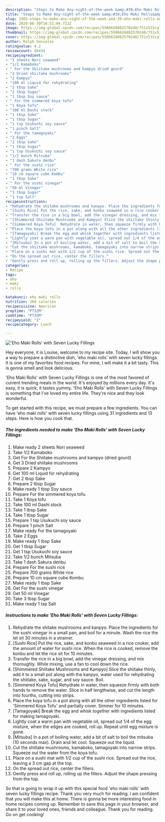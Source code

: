 ```yaml
---
description: "Steps to Make Any-night-of-the-week &amp;#39;Eho Maki Rolls&amp;#39; with Seven Lucky Fillings"
title: "Steps to Make Any-night-of-the-week &amp;#39;Eho Maki Rolls&amp;#39; with Seven Lucky Fillings"
slug: 1565-steps-to-make-any-night-of-the-week-and-39-eho-maki-rolls-and-39-with-seven-lucky-fillings
date: 2020-06-30T16:51:04.722Z
image: https://img-global.cpcdn.com/recipes/5506626082570240/751x532cq70/eho-maki-rolls-with-seven-lucky-fillings-recipe-main-photo.jpg
thumbnail: https://img-global.cpcdn.com/recipes/5506626082570240/751x532cq70/eho-maki-rolls-with-seven-lucky-fillings-recipe-main-photo.jpg
cover: https://img-global.cpcdn.com/recipes/5506626082570240/751x532cq70/eho-maki-rolls-with-seven-lucky-fillings-recipe-main-photo.jpg
author: Ralph Gonzales
ratingvalue: 4.2
reviewcount: 46434
recipeingredient:
- "2 sheets Nori seaweed"
- "1/2 Kamaboko"
- " For the Shiitake mushrooms and kampyo dried gourd"
- "3 Dried shiitake mushrooms"
- "2 Kampyo"
- "100 ml Liquid for rehydrating"
- "2 tbsp Sake"
- "2 tbsp Sugar"
- "1 tbsp Soy sauce"
- " For the simmered koya tofu"
- "1 Koya tofu"
- "100 ml Dashi stock"
- "1 tbsp Sake"
- "1 tbsp Sugar"
- "1 tsp Usukuchi soy sauce"
- "1 pinch Salt"
- " For the tamagoyaki"
- "2 Eggs"
- "1 tbsp Sake"
- "1 tbsp Sugar"
- "1 tsp Usukuchi soy sauce"
- "1/2 bunch Mitsuba"
- "1 dash Sakura denbu"
- " For the sushi rice"
- "700 grams White rice"
- "10 cm square cube Kombu"
- "1 tbsp Sake"
- " For the sushi vinegar"
- "50 ml Vinegar"
- "3 tbsp Sugar"
- "1 tsp Salt"
recipeinstructions:
- "Rehydrate the shitake mushrooms and kanpyo. Place the ingredients for the sushi vinegar in a small pan, and boil for a minute. Wash the rice the let sit 30 minutes in a strainer."
- "[Sushi Rice] Put the rice, sake, and konbu seaweed in a rice cooker, add the amount of water for sushi rice. When the rice is cooked, remove the konbu and let the rice sit for 10 minutes."
- "Transfer the rice in a big bowl, add the vinegar dressing, and mix thoroughly. While mixing, use a fan to cool down the rice."
- "[Shimmered Shiitake Mushrooms and Kampyo] Slice the shiitake thinly, add it to a small pot along with the kanpyo, water used for rehydrating the shiitake, sake, sugar, and soy sauce. Boil."
- "[Simmered Koya Tofu]  Rehydrate in water, then squeeze firmly with both hands to remove the water. Slice in half lengthwise, and cut the length into fourths, cutting into strips."
- "Place the koya tofu in a pot along with all the other ingredients listed for &#39;Simmered Koya Tofu&#39; and partially cover. Simmer for 10 minutes."
- "[Tamagoyaki] Break the egg and whisk together with ingredients listed for making tamagoyaki."
- "Lightly coat a warm pan with vegetable oil, spread out 1/4 of the egg mixture, when the edges are cooked, roll up. Repeat until egg mixture is gone."
- "[Mitsuba] In a pot of boiling water, add a bit of salt to boil the mitsuba (10 seconds max). Drain and let cool. Squeeze out the liquid."
- "Cut the shiitake mushrooms, kamaboko, tamagoyaki into narrow strips. Squeeze out the water from the koya tofu."
- "Place on a sushi mat with 1/2 cup of the sushi rice. Spread out the rice, leaving a 3 cm gap at the top."
- "On the spread out rice, center the fillers."
- "Gently press and roll up, rolling up the fillers. Adjust the shape pressing from the top."
categories:
- Recipe
tags:
- eho
- maki
- rolls

katakunci: eho maki rolls 
nutrition: 269 calories
recipecuisine: American
preptime: "PT32M"
cooktime: "PT35M"
recipeyield: "2"
recipecategory: Lunch

---
```



![&#39;Eho Maki Rolls&#39; with Seven Lucky Fillings](https://img-global.cpcdn.com/recipes/5506626082570240/751x532cq70/eho-maki-rolls-with-seven-lucky-fillings-recipe-main-photo.jpg)

Hey everyone, it is Louise, welcome to my recipe site. Today, I will show you a way to prepare a distinctive dish, &#39;eho maki rolls&#39; with seven lucky fillings. It is one of my favorites food recipes. For mine, I will make it a bit tasty. This is gonna smell and look delicious.

&#39;Eho Maki Rolls&#39; with Seven Lucky Fillings is one of the most favored of current trending meals in the world. It's enjoyed by millions every day. It's easy, it is quick, it tastes yummy. &#39;Eho Maki Rolls&#39; with Seven Lucky Fillings is something that I've loved my entire life. They're nice and they look wonderful.




To get started with this recipe, we must prepare a few ingredients. You can have &#39;eho maki rolls&#39; with seven lucky fillings using 31 ingredients and 13 steps. Here is how you cook that.

<!--inarticleads1-->

##### The ingredients needed to make &#39;Eho Maki Rolls&#39; with Seven Lucky Fillings:

1. Make ready 2 sheets Nori seaweed
1. Take 1/2 Kamaboko
1. Get  For the Shiitake mushrooms and kampyo (dried gourd)
1. Get 3 Dried shiitake mushrooms
1. Prepare 2 Kampyo
1. Get 100 ml Liquid for rehydrating
1. Get 2 tbsp Sake
1. Prepare 2 tbsp Sugar
1. Make ready 1 tbsp Soy sauce
1. Prepare  For the simmered koya tofu
1. Take 1 Koya tofu
1. Take 100 ml Dashi stock
1. Take 1 tbsp Sake
1. Take 1 tbsp Sugar
1. Prepare 1 tsp Usukuchi soy sauce
1. Prepare 1 pinch Salt
1. Make ready  For the tamagoyaki
1. Take 2 Eggs
1. Make ready 1 tbsp Sake
1. Get 1 tbsp Sugar
1. Get 1 tsp Usukuchi soy sauce
1. Take 1/2 bunch Mitsuba
1. Take 1 dash Sakura denbu
1. Prepare  For the sushi rice
1. Prepare 700 grams White rice
1. Prepare 10 cm square cube Kombu
1. Make ready 1 tbsp Sake
1. Get  For the sushi vinegar
1. Get 50 ml Vinegar
1. Take 3 tbsp Sugar
1. Make ready 1 tsp Salt




<!--inarticleads2-->

##### Instructions to make &#39;Eho Maki Rolls&#39; with Seven Lucky Fillings:

1. Rehydrate the shitake mushrooms and kanpyo. Place the ingredients for the sushi vinegar in a small pan, and boil for a minute. Wash the rice the let sit 30 minutes in a strainer.
1. [Sushi Rice] Put the rice, sake, and konbu seaweed in a rice cooker, add the amount of water for sushi rice. When the rice is cooked, remove the konbu and let the rice sit for 10 minutes.
1. Transfer the rice in a big bowl, add the vinegar dressing, and mix thoroughly. While mixing, use a fan to cool down the rice.
1. [Shimmered Shiitake Mushrooms and Kampyo] Slice the shiitake thinly, add it to a small pot along with the kanpyo, water used for rehydrating the shiitake, sake, sugar, and soy sauce. Boil.
1. [Simmered Koya Tofu]  Rehydrate in water, then squeeze firmly with both hands to remove the water. Slice in half lengthwise, and cut the length into fourths, cutting into strips.
1. Place the koya tofu in a pot along with all the other ingredients listed for &#39;Simmered Koya Tofu&#39; and partially cover. Simmer for 10 minutes.
1. [Tamagoyaki] Break the egg and whisk together with ingredients listed for making tamagoyaki.
1. Lightly coat a warm pan with vegetable oil, spread out 1/4 of the egg mixture, when the edges are cooked, roll up. Repeat until egg mixture is gone.
1. [Mitsuba] In a pot of boiling water, add a bit of salt to boil the mitsuba (10 seconds max). Drain and let cool. Squeeze out the liquid.
1. Cut the shiitake mushrooms, kamaboko, tamagoyaki into narrow strips. Squeeze out the water from the koya tofu.
1. Place on a sushi mat with 1/2 cup of the sushi rice. Spread out the rice, leaving a 3 cm gap at the top.
1. On the spread out rice, center the fillers.
1. Gently press and roll up, rolling up the fillers. Adjust the shape pressing from the top.




So that is going to wrap it up with this special food &#39;eho maki rolls&#39; with seven lucky fillings recipe. Thank you very much for reading. I am confident that you will make this at home. There is gonna be more interesting food in home recipes coming up. Remember to save this page in your browser, and share it to your loved ones, friends and colleague. Thank you for reading. Go on get cooking!
